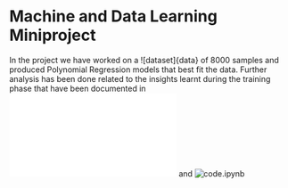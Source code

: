 # Machine and Data Learning Miniproject

In the project we have worked on a ![dataset]{data} of 8000 samples and produced Polynomial Regression models that best fit the data. Further analysis has been done related to the insights learnt during the training phase that have been documented in ![report.pdf](report.pdf) and ![code.ipynb](code.ipynb)
